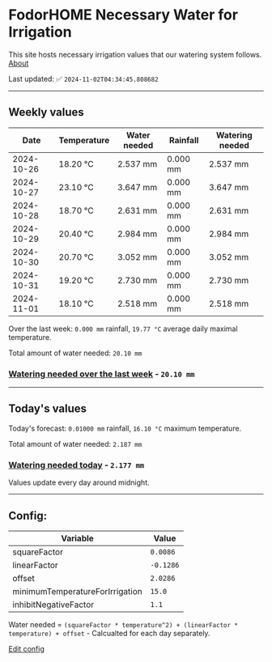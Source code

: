 # FodorHOME Necessary Water for Irrigation

This site hosts necessary irrigation values that our watering system follows. [About](https://github.com/redyau/irrigation)

Last updated: ✅ `2024-11-02T04:34:45.808682`

---

## Weekly values

| Date | Temperature | Water needed | Rainfall | Watering needed |
|-----|-----|-----|-----|-----|
| 2024-10-26 | 18.20 °C | 2.537 mm | 0.000 mm | 2.537 mm |
| 2024-10-27 | 23.10 °C | 3.647 mm | 0.000 mm | 3.647 mm |
| 2024-10-28 | 18.70 °C | 2.631 mm | 0.000 mm | 2.631 mm |
| 2024-10-29 | 20.40 °C | 2.984 mm | 0.000 mm | 2.984 mm |
| 2024-10-30 | 20.70 °C | 3.052 mm | 0.000 mm | 3.052 mm |
| 2024-10-31 | 19.20 °C | 2.730 mm | 0.000 mm | 2.730 mm |
| 2024-11-01 | 18.10 °C | 2.518 mm | 0.000 mm | 2.518 mm |


Over the last week: `0.000 mm` rainfall, `19.77 °C` average daily maximal temperature.

Total amount of water needed: `20.10 mm`

### [Watering needed over the last week](lastweek.txt) - `20.10 mm`

---

## Today's values

Today's forecast: `0.01000 mm` rainfall, `16.10 °C` maximum temperature.

Total amount of water needed: `2.187 mm`

### [Watering needed today](today.txt) - `2.177 mm`

Values update every day around midnight.

---

## Config:

| Variable | Value |
|-----|-----|
| squareFactor | `0.0086` |
| linearFactor | `-0.1286` |
| offset | `2.0286` |
| minimumTemperatureForIrrigation | `15.0` |
| inhibitNegativeFactor | `1.1` |

Water needed = `(squareFactor * temperature^2) + (linearFactor * temperature) + offset` - Calcualted for each day separately.

[Edit config](https://github.com/RedyAu/irrigation/edit/main/config.json)
